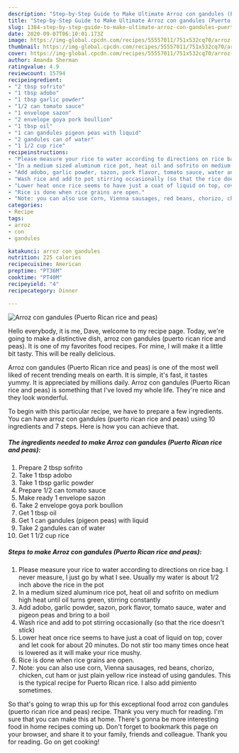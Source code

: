 ```yaml
---
description: "Step-by-Step Guide to Make Ultimate Arroz con gandules (Puerto Rican rice and peas)"
title: "Step-by-Step Guide to Make Ultimate Arroz con gandules (Puerto Rican rice and peas)"
slug: 1384-step-by-step-guide-to-make-ultimate-arroz-con-gandules-puerto-rican-rice-and-peas
date: 2020-09-07T06:10:01.173Z
image: https://img-global.cpcdn.com/recipes/55557011/751x532cq70/arroz-con-gandules-puerto-rican-rice-and-peas-recipe-main-photo.jpg
thumbnail: https://img-global.cpcdn.com/recipes/55557011/751x532cq70/arroz-con-gandules-puerto-rican-rice-and-peas-recipe-main-photo.jpg
cover: https://img-global.cpcdn.com/recipes/55557011/751x532cq70/arroz-con-gandules-puerto-rican-rice-and-peas-recipe-main-photo.jpg
author: Amanda Sherman
ratingvalue: 4.9
reviewcount: 15794
recipeingredient:
- "2 tbsp sofrito"
- "1 tbsp adobo"
- "1 tbsp garlic powder"
- "1/2 can tomato sauce"
- "1 envelope sazon"
- "2 envelope goya pork boullion"
- "1 tbsp oil"
- "1 can gandules pigeon peas with liquid"
- "2 gandules can of water"
- "1 1/2 cup rice"
recipeinstructions:
- "Please measure your rice to water according to directions on rice bag. I never measure, I just go by what I see. Usually my water is about 1/2 inch above the rice in the pot"
- "In a medium sized aluminum rice pot, heat oil and sofrito on medium high heat until oil turns green, stirring constantly"
- "Add adobo, garlic powder, sazon, pork flavor, tomato sauce, water and pigeon peas and bring to a boil"
- "Wash rice and add to pot stirring occasionally (so that the rice doesn&#39;t stick)"
- "Lower heat once rice seems to have just a coat of liquid on top, cover and let cook for about 20 minutes. Do not stir too many times once heat is lowered as it will make your rice mushy."
- "Rice is done when rice grains are open."
- "Note: you can also use corn, Vienna sausages, red beans, chorizo, chicken, cut ham or just plain yellow rice instead of using gandules. This is the typical recipe for Puerto Rican rice. I also add pimiento sometimes."
categories:
- Recipe
tags:
- arroz
- con
- gandules

katakunci: arroz con gandules 
nutrition: 225 calories
recipecuisine: American
preptime: "PT36M"
cooktime: "PT40M"
recipeyield: "4"
recipecategory: Dinner

---
```



![Arroz con gandules (Puerto Rican rice and peas)](https://img-global.cpcdn.com/recipes/55557011/751x532cq70/arroz-con-gandules-puerto-rican-rice-and-peas-recipe-main-photo.jpg)

Hello everybody, it is me, Dave, welcome to my recipe page. Today, we're going to make a distinctive dish, arroz con gandules (puerto rican rice and peas). It is one of my favorites food recipes. For mine, I will make it a little bit tasty. This will be really delicious.

Arroz con gandules (Puerto Rican rice and peas) is one of the most well liked of recent trending meals on earth. It is simple, it's fast, it tastes yummy. It is appreciated by millions daily. Arroz con gandules (Puerto Rican rice and peas) is something that I've loved my whole life. They're nice and they look wonderful.




To begin with this particular recipe, we have to prepare a few ingredients. You can have arroz con gandules (puerto rican rice and peas) using 10 ingredients and 7 steps. Here is how you can achieve that.

<!--inarticleads1-->

##### The ingredients needed to make Arroz con gandules (Puerto Rican rice and peas):

1. Prepare 2 tbsp sofrito
1. Take 1 tbsp adobo
1. Take 1 tbsp garlic powder
1. Prepare 1/2 can tomato sauce
1. Make ready 1 envelope sazon
1. Take 2 envelope goya pork boullion
1. Get 1 tbsp oil
1. Get 1 can gandules (pigeon peas) with liquid
1. Take 2 gandules can of water
1. Get 1 1/2 cup rice




<!--inarticleads2-->

##### Steps to make Arroz con gandules (Puerto Rican rice and peas):

1. Please measure your rice to water according to directions on rice bag. I never measure, I just go by what I see. Usually my water is about 1/2 inch above the rice in the pot
1. In a medium sized aluminum rice pot, heat oil and sofrito on medium high heat until oil turns green, stirring constantly
1. Add adobo, garlic powder, sazon, pork flavor, tomato sauce, water and pigeon peas and bring to a boil
1. Wash rice and add to pot stirring occasionally (so that the rice doesn&#39;t stick)
1. Lower heat once rice seems to have just a coat of liquid on top, cover and let cook for about 20 minutes. Do not stir too many times once heat is lowered as it will make your rice mushy.
1. Rice is done when rice grains are open.
1. Note: you can also use corn, Vienna sausages, red beans, chorizo, chicken, cut ham or just plain yellow rice instead of using gandules. This is the typical recipe for Puerto Rican rice. I also add pimiento sometimes.




So that's going to wrap this up for this exceptional food arroz con gandules (puerto rican rice and peas) recipe. Thank you very much for reading. I'm sure that you can make this at home. There's gonna be more interesting food in home recipes coming up. Don't forget to bookmark this page on your browser, and share it to your family, friends and colleague. Thank you for reading. Go on get cooking!
